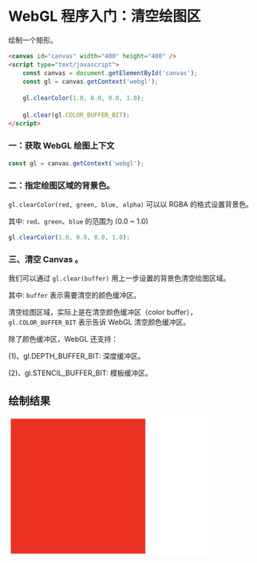 # WebGL 程序入门：清空绘图区

绘制一个矩形。
```html
<canvas id="canvas" width="400" height="400" />
<script type="text/javascript">
    const canvas = document.getElementById('canvas');
    const gl = canvas.getContext('webgl');

    gl.clearColor(1.0, 0.0, 0.0, 1.0);

    gl.clear(gl.COLOR_BUFFER_BIT);
</script>
```

### 一：获取 WebGL 绘图上下文


```javascript
const gl = canvas.getContext('webgl');
```

### 二：指定绘图区域的背景色。

`gl.clearColor(red, green, blue, alpha)` 可以以 RGBA 的格式设置背景色。

其中: `red`、`green`、`blue` 的范围为 (0.0 ~ 1.0)

```javascript
gl.clearColor(1.0, 0.0, 0.0, 1.0);
```

### 三、清空 Canvas 。
我们可以通过 `gl.clear(buffer)` 用上一步设置的背景色清空绘图区域。

其中: `buffer` 表示需要清空的颜色缓冲区。

清空绘图区域，实际上是在清空颜色缓冲区（color buffer），`gl.COLOR_BUFFER_BIT` 表示告诉 WebGL 清空颜色缓冲区。

除了颜色缓冲区，WebGL 还支持：

(1)、gl.DEPTH_BUFFER_BIT: 深度缓冲区。

(2)、gl.STENCIL_BUFFER_BIT: 模板缓冲区。

## 绘制结果

<img src="https://github.com/zqiangxu/webgl/blob/main/assets/book/chapter1/lesson2/result.png?raw=true" width="400px"/>